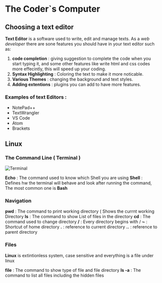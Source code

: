 
# The Coder`s Computer

## Choosing a text editor 

**Text Editor** is a software used to write, edit and manage texts.
As a *web developer* there are sone features you should have in your text editor such as: 
1. **code completion** : giving suggestion to complete the code when you start typing it, and some other features like write html and css codes more effecintly, this will speed up your coding.
2. **Syntax Highlighting** : Coloring the text to make it more noticable.
3. **Various Themes** : changing the background and text styles.
4. **Adding extentions** : plugins you can add to have more features.


### Examples of text Editors :
* NotePad++ 
* TextWrangler 
* VS Code 
* Atom 
* Brackets 


## Linux 
### The Command Line ( Terminal )


![Terminal](https://devblogs.microsoft.com/commandline/wp-content/uploads/sites/33/2020/01/terminal-search.gif)

**Echo** : The command used to know which Shell you are using 
**Shell** : Defines hw the terminal will behave and look after running the command, The most common one is **Bash** 

### Navigation 

**pwd** : The command to print working directory ( Shows the currnt working Directory 
**ls** : The command to show List of files in the directory 
**cd** : The command used to change directory 
**/** : Every directory begins with / 
**~** : Shortcut of home directory 
**.** : reference to current directory 
**..** : reference to parent directory 

### Files 

**Linux** is extintionless system, case sensitive and everything is a file under linux 

**file** : The command to show type of file and file directory 
**ls -a** : The command to list all files including the hidden files 

 

